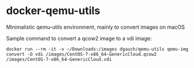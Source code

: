 # docker-qemu-utils
Minimalistic qemu-utils environment, mainly to convert images on macOS 

Sample command to convert a qcow2 image to a vdi image:
```
docker run --rm -it -v ~/Downloads:/images dgauch/qemu-utils qemu-img convert -O vdi /images/CentOS-7-x86_64-GenericCloud.qcow2 /images/CentOS-7-x86_64-GenericCloud.vdi
```
